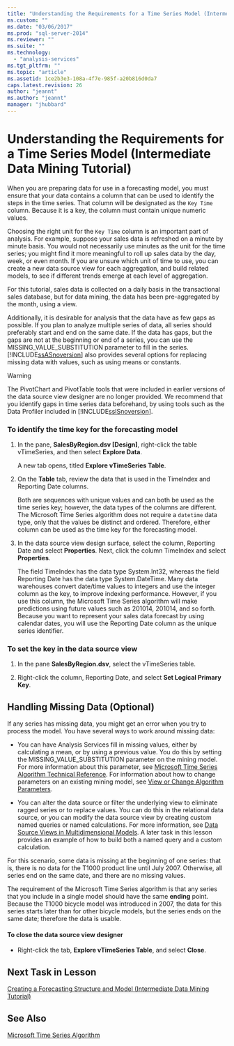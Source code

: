 ```yaml
---
title: "Understanding the Requirements for a Time Series Model (Intermediate Data Mining Tutorial) | Microsoft Docs"
ms.custom: ""
ms.date: "03/06/2017"
ms.prod: "sql-server-2014"
ms.reviewer: ""
ms.suite: ""
ms.technology: 
  - "analysis-services"
ms.tgt_pltfrm: ""
ms.topic: "article"
ms.assetid: 1ce2b3e3-108a-4f7e-985f-a20b816d0da7
caps.latest.revision: 26
author: "jeannt"
ms.author: "jeannt"
manager: "jhubbard"
---
```

# Understanding the Requirements for a Time Series Model (Intermediate Data Mining Tutorial)
  When you are preparing data for use in a forecasting model, you must ensure that your data contains a column that can be used to identify the steps in the time series. That column will be designated as the `Key Time` column. Because it is a key, the column must contain unique numeric values.  
  
 Choosing the right unit for the `Key Time` column is an important part of analysis. For example, suppose your sales data is refreshed on a minute by minute basis. You would not necessarily use minutes as the unit for the time series; you might find it more meaningful to roll up sales data by the day, week, or even month. If you are unsure which unit of time to use, you can create a new data source view for each aggregation, and build related models, to see if different trends emerge at each level of aggregation.  
  
 For this tutorial, sales data is collected on a daily basis in the transactional sales database, but for data mining, the data has been pre-aggregated by the month, using a view.  
  
 Additionally, it is desirable for analysis that the data have as few gaps as possible. If you plan to analyze multiple series of data, all series should preferably start and end on the same date. If the data has gaps, but the gaps are not at the beginning or end of a series, you can use the MISSING_VALUE_SUBSTITUTION parameter to fill in the series. [!INCLUDE[ssASnoversion](../../includes/ssasnoversion-md.md)] also provides several options for replacing missing data with values, such as using means or constants.  
  
> [!WARNING]  
>  The PivotChart and PivotTable tools that were included in earlier versions of the data source view designer are no longer provided. We recommend that you identify gaps in time series data beforehand, by using tools such as the Data Profiler included in [!INCLUDE[ssISnoversion](../../includes/ssisnoversion-md.md)].  
  
### To identify the time key for the forecasting model  
  
1.  In the pane, **SalesByRegion.dsv [Design]**, right-click the table vTimeSeries, and then select **Explore Data**.  
  
     A new tab opens, titled **Explore vTimeSeries Table**.  
  
2.  On the **Table** tab, review the data that is used in the TimeIndex and Reporting Date columns.  
  
     Both are sequences with unique values and can both be used as the time series key; however, the data types of the columns are different. The Microsoft Time Series algorithm does not require a `datetime` data type, only that the values be distinct and ordered. Therefore, either column can be used as the time key for the forecasting model.  
  
3.  In the data source view design surface, select the column, Reporting Date and select **Properties**. Next, click the column TimeIndex and select **Properties**.  
  
     The field TimeIndex has the data type System.Int32, whereas the field Reporting Date has the data type System.DateTime. Many data warehouses convert date/time values to integers and use the integer column as the key, to improve indexing performance. However, if you use this column, the Microsoft Time Series algorithm will make predictions using future values such as 201014, 201014, and so forth. Because you want to represent your sales data forecast by using calendar dates, you will use the Reporting Date column as the unique series identifier.  
  
### To set the key in the data source view  
  
1.  In the pane **SalesByRegion.dsv**, select the vTimeSeries table.  
  
2.  Right-click the column, Reporting Date, and select **Set Logical Primary Key**.  
  
## Handling Missing Data (Optional)  
 If any series has missing data, you might get an error when you try to process the model. You have several ways to work around missing data:  
  
-   You can have Analysis Services fill in missing values, either by calculating a mean, or by using a previous value. You do this by setting the MISSING_VALUE_SUBSTITUTION parameter on the mining model. For more information about this parameter, see [Microsoft Time Series Algorithm Technical Reference](../../2014/analysis-services/microsoft-time-series-algorithm-technical-reference.md). For information about how to change parameters on an existing mining model, see [View or Change Algorithm Parameters](../../2014/analysis-services/view-or-change-algorithm-parameters.md).  
  
-   You can alter the data source or filter the underlying view to eliminate ragged series or to replace values. You can do this in the relational data source, or you can modify the data source view by creating custom named queries or named calculations. For more information, see [Data Source Views in Multidimensional Models](../../2014/analysis-services/data-source-views-in-multidimensional-models.md). A later task in this lesson provides an example of how to build both a named query and a custom calculation.  
  
 For this scenario, some data is missing at the beginning of one series: that is, there is no data for the T1000 product line until July 2007. Otherwise, all series end on the same date, and there are no missing values.  
  
 The requirement of the Microsoft Time Series algorithm is that any series that you include in a single model should have the same **ending** point. Because the T1000 bicycle model was introduced in 2007, the data for this series starts later than for other bicycle models, but the series ends on the same date; therefore the data is usable.  
  
#### To close the data source view designer  
  
-   Right-click the tab, **Explore vTimeSeries Table**, and select **Close**.  
  
## Next Task in Lesson  
 [Creating a Forecasting Structure and Model &#40;Intermediate Data Mining Tutorial&#41;](../../2014/tutorials/creating-a-forecasting-structure-and-model-intermediate-data-mining-tutorial.md)  
  
## See Also  
 [Microsoft Time Series Algorithm](../../2014/analysis-services/microsoft-time-series-algorithm.md)  
  
  